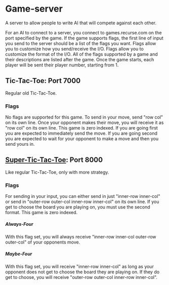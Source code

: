 # Game-server
A server to allow people to write AI that will compete against each other.

For an AI to connect to a server, you connect to games.recurse.com on
the port specified by the game. If the game supports flags, the first
line of input you send to the server should be a list of the flags you
want. Flags allow you to customize how you send/receive the I/O. Flags
allow you to customize the format of the I/O. All of the flags
supported by a game and their descriptions are listed after the
game. Once the game starts, each player will be sent their player
number, starting from 1.

## Tic-Tac-Toe: Port 7000

Regular old Tic-Tac-Toe.

### Flags

No flags are supported for this game. To send in your move, send "row
col" on its own line. Once your opponent makes their move, you will
receive it as "row col" on its own line. This game is zero indexed. If
you are going first you are expected to immediately send the move. If
you are going second you are expected to wait for your opponent to
make a move and then you send yours in.

## [Super-Tic-Tac-Toe](http://www.scheinerman.net/jonah/supertictactoe.html): Port 8000

Like regular Tic-Tac-Toe, only with more strategy.

### Flags

For sending in your input, you can either send in just "inner-row
inner-col" or send in "outer-row outer-col inner-row inner-col" on its
own line. If you get to choose the board you are playing on, you must
use the second format. This game is zero indexed.

##### Always-Four

With this flag set, you will always receive "inner-row inner-col
outer-row outer-col" of your opponents move.

##### Maybe-Four

With this flag set, you will receive "inner-row inner-col" as long as
your opponent does not get to choose the board they are playing on. If
they do get to choose, you will receive "outer-row outer-col inner-row
inner-col".